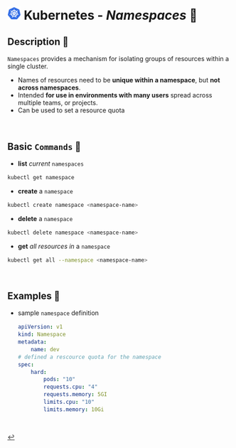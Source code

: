 # <img src="../../00-resources/img/k8s.png" width="30px"> **Kubernetes** - ***Namespaces*** 📛

## **Description** 👀

`Namespaces` provides a mechanism for isolating groups of resources within a single cluster.

* Names of resources need to be **unique within a namespace**, but **not across namespaces**.
* Intended **for use in environments with many users** spread across multiple teams, or projects.
* Can be used to set a resource quota

<br />

## **Basic** `Commands` 📝

* **list** *current* `namespaces`

```bash
kubectl get namespace
```

* **create** a `namespace`

```bash
kubectl create namespace <namespace-name>
```

* **delete** a `namespace`

```bash
kubectl delete namespace <namespace-name>
```

* **get** *all resources in* a `namespace`

```bash
kubectl get all --namespace <namespace-name>
```

<br />

## **Examples** 🧩

* sample `namespace` definition

    ```yaml
    apiVersion: v1
    kind: Namespace
    metadata:
        name: dev
    # defined a rescource quota for the namespace
    spec:
        hard:
            pods: "10"
            requests.cpu: "4"
            requests.memory: 5GI
            limits.cpu: "10"
            limits.memory: 10Gi
    ```

<br>

[↩️](../README.md)
